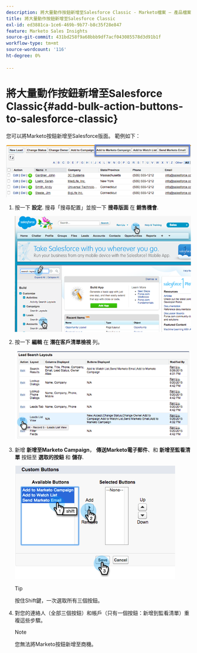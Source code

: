 ```yaml
---
description: 將大量動作按鈕新增至Salesforce Classic - Marketo檔案 — 產品檔案
title: 將大量動作按鈕新增至Salesforce Classic
exl-id: ed3881ca-1ce6-469b-9b77-b8c35f28e847
feature: Marketo Sales Insights
source-git-commit: 431bd258f9a68bbb9df7acf043085578d3d91b1f
workflow-type: tm+mt
source-wordcount: '116'
ht-degree: 0%

---
```


# 將大量動作按鈕新增至Salesforce Classic{#add-bulk-action-buttons-to-salesforce-classic}

您可以將Marketo按鈕新增至Salesforce版面。 範例如下：

![](assets/add-bulk-action-buttons-to-salesforce-classic-1.png)

1. 按一下 **設定**. 搜尋「搜尋配置」並按一下 **搜尋版面** 在 **銷售機會**.

   ![](assets/add-bulk-action-buttons-to-salesforce-classic-2.png)

1. 按一下 **編輯** 在 **潛在客戶清單檢視** 列。

   ![](assets/add-bulk-action-buttons-to-salesforce-classic-3.png)

1. 新增 **新增至Marketo Campaign**， **傳送Marketo電子郵件**、和 **新增至監看清單** 按鈕至 **選取的按鈕** 和 **儲存**.

   ![](assets/add-bulk-action-buttons-to-salesforce-classic-4.png)

   >[!TIP]
   >
   >按住Shift鍵，一次選取所有三個按鈕。

1. 對您的連絡人（全部三個按鈕）和帳戶（只有一個按鈕：新增到監看清單）重複這些步驟。

   >[!NOTE]
   >
   >您無法將Marketo按鈕新增至商機。
